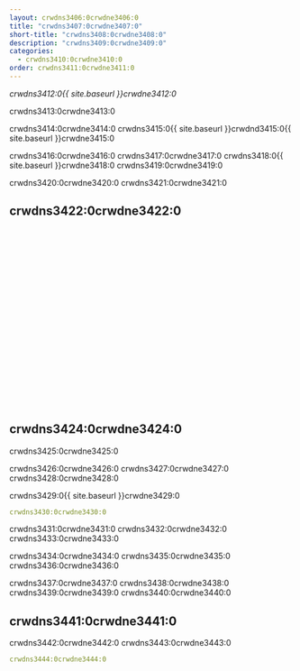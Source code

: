 ```yaml
---
layout: crwdns3406:0crwdne3406:0
title: "crwdns3407:0crwdne3407:0"
short-title: "crwdns3408:0crwdne3408:0"
description: "crwdns3409:0crwdne3409:0"
categories:
  - crwdns3410:0crwdne3410:0
order: crwdns3411:0crwdne3411:0
---
```

*crwdns3412:0{{ site.baseurl }}crwdne3412:0*

crwdns3413:0crwdne3413:0

crwdns3414:0crwdne3414:0 crwdns3415:0{{ site.baseurl }}crwdnd3415:0{{ site.baseurl }}crwdne3415:0

crwdns3416:0crwdne3416:0 crwdns3417:0crwdne3417:0 crwdns3418:0{{ site.baseurl }}crwdne3418:0 crwdns3419:0crwdne3419:0

crwdns3420:0crwdne3420:0 crwdns3421:0crwdne3421:0

## crwdns3422:0crwdne3422:0

<div class="video-wrapper">
  <iframe width="560" height="315" src="crwdns3423:0crwdne3423:0" frameborder="0" allow="autoplay; encrypted-media" allowfullscreen></iframe>
</div>

## crwdns3424:0crwdne3424:0

crwdns3425:0crwdne3425:0

crwdns3426:0crwdne3426:0 crwdns3427:0crwdne3427:0 crwdns3428:0crwdne3428:0

crwdns3429:0{{ site.baseurl }}crwdne3429:0

```YAML
crwdns3430:0crwdne3430:0  
```

crwdns3431:0crwdne3431:0 crwdns3432:0crwdne3432:0 crwdns3433:0crwdne3433:0

crwdns3434:0crwdne3434:0 crwdns3435:0crwdne3435:0 crwdns3436:0crwdne3436:0

crwdns3437:0crwdne3437:0 crwdns3438:0crwdne3438:0 crwdns3439:0crwdne3439:0 crwdns3440:0crwdne3440:0

## crwdns3441:0crwdne3441:0

crwdns3442:0crwdne3442:0 crwdns3443:0crwdne3443:0

```YAML
crwdns3444:0crwdne3444:0
```